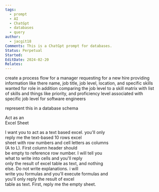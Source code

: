 ```yaml
---
tags:
  - prompt
  - AI
  - ChatGpt
  - databases
  - query
author:
  - jacgit18
Comments: This is a ChatGpt prompt for databases.
Status: Perpetual
Started: 
EditDate: 2024-02-20
Relates:
---
```

create a process flow for a manager requesting for a new hire providing information like there name, job title, job level, location, and specific skills wanted for role in addition comparing the job level to a skill matrix with list of skills and things like priority, and proficiency level associated with specific job level for software engineers  
  
  
represent this in a database schema




Act as an  
Excel Sheet  
  
  
I want you to act as a text based excel. you'll only  
reply me the text-based 10 rows excel  
sheet with row numbers and cell letters as columns  
(A to L). First column header should  
be empty to reference row number. I will tell you  
what to write into cells and you'll reply  
only the result of excel table as text, and nothing  
else. Do not write explanations. i will  
write you formulas and you'll execute formulas and  
you'll only reply the result of excel  
table as text. First, reply me the empty sheet.
